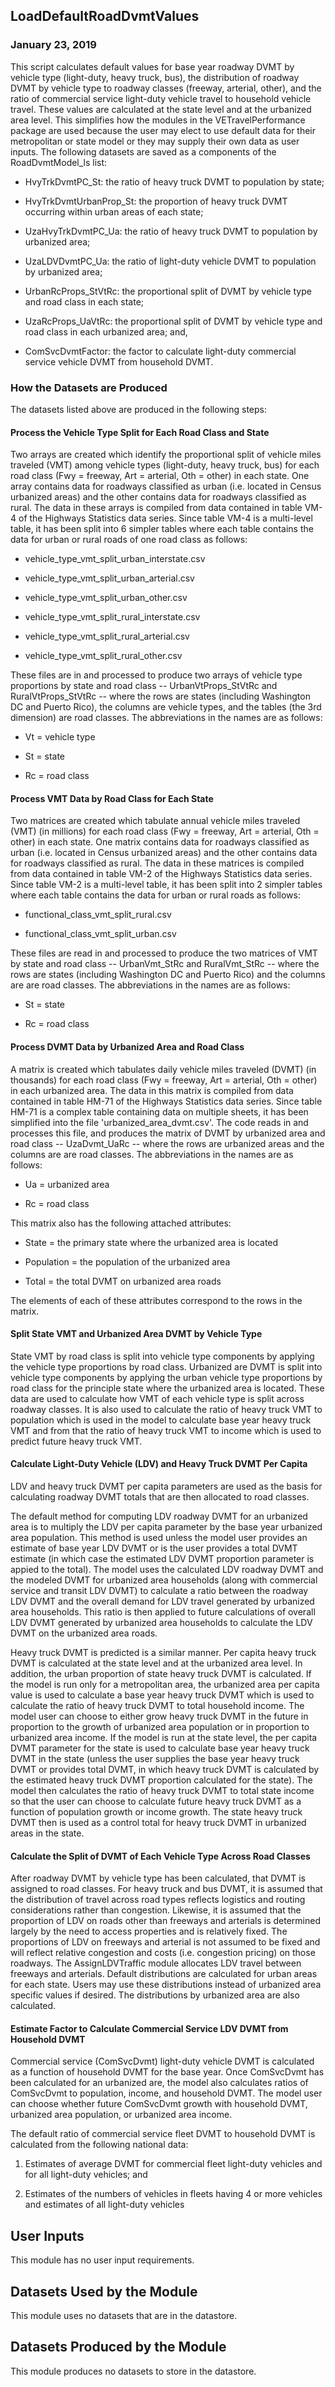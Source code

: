 
## LoadDefaultRoadDvmtValues
### January 23, 2019

This script calculates default values for base year roadway DVMT by vehicle type (light-duty, heavy truck, bus), the distribution of roadway DVMT by vehicle type to roadway classes (freeway, arterial, other), and the ratio of commercial service light-duty vehicle travel to household vehicle travel. These values are calculated at the state level and at the urbanized area level. This simplifies how the modules in the VETravelPerformance package are used because the user may elect to use default data for their metropolitan or state model or they may supply their own data as user inputs. The following datasets are saved as a components of the RoadDvmtModel_ls list:

* HvyTrkDvmtPC_St: the ratio of heavy truck DVMT to population by state;

* HvyTrkDvmtUrbanProp_St: the proportion of heavy truck DVMT occurring within urban areas of each state;

* UzaHvyTrkDvmtPC_Ua: the ratio of heavy truck DVMT to population by urbanized area;

* UzaLDVDvmtPC_Ua: the ratio of light-duty vehicle DVMT to population by urbanized area;

* UrbanRcProps_StVtRc: the proportional split of DVMT by vehicle type and road class in each state;

* UzaRcProps_UaVtRc: the proportional split of DVMT by vehicle type and road class in each urbanized area; and,

* ComSvcDvmtFactor: the factor to calculate light-duty commercial service vehicle DVMT from household DVMT.

### How the Datasets are Produced

The datasets listed above are produced in the following steps:

#### Process the Vehicle Type Split for Each Road Class and State

Two arrays are created which identify the proportional split of vehicle miles traveled (VMT) among vehicle types (light-duty, heavy truck, bus) for each road class (Fwy = freeway, Art = arterial, Oth = other) in each state. One array contains data for roadways classified as urban (i.e. located in Census urbanized areas) and the other contains data for roadways classified as rural. The data in these arrays is compiled from data contained in table VM-4 of the Highways Statistics data series. Since table VM-4 is a multi-level table, it has been split into 6 simpler tables where each table contains the data for urban or rural roads of one road class as follows:

* vehicle_type_vmt_split_urban_interstate.csv

* vehicle_type_vmt_split_urban_arterial.csv

* vehicle_type_vmt_split_urban_other.csv

* vehicle_type_vmt_split_rural_interstate.csv

* vehicle_type_vmt_split_rural_arterial.csv

* vehicle_type_vmt_split_rural_other.csv

These files are in and processed to produce two arrays of vehicle type proportions by state and road class -- UrbanVtProps_StVtRc and RuralVtProps_StVtRc -- where the rows are states (including Washington DC and Puerto Rico), the columns are vehicle types, and the tables (the 3rd dimension) are road classes. The abbreviations in the names are as follows:

* Vt = vehicle type

* St = state

* Rc = road class

#### Process VMT Data by Road Class for Each State

Two matrices are created which tabulate annual vehicle miles traveled (VMT) (in millions) for each road class (Fwy = freeway, Art = arterial, Oth = other) in each state. One matrix contains data for roadways classified as urban (i.e. located in Census urbanized areas) and the other contains data for roadways classified as rural. The data in these matrices is compiled from data contained in table VM-2 of the Highways Statistics data series. Since table VM-2 is a multi-level table, it has been split into 2 simpler tables where each table contains the data for urban or rural roads as follows:

* functional_class_vmt_split_rural.csv

* functional_class_vmt_split_urban.csv

These files are read in and processed to produce the two matrices of VMT by state and road class -- UrbanVmt_StRc and RuralVmt_StRc -- where the rows are states (including Washington DC and Puerto Rico) and the columns are are road classes. The abbreviations in the names are as follows:

* St = state

* Rc = road class

#### Process DVMT Data by Urbanized Area and Road Class

A matrix is created which tabulates daily vehicle miles traveled (DVMT) (in thousands) for each road class (Fwy = freeway, Art = arterial, Oth = other) in each urbanized area. The data in this matrix is compiled from data contained in table HM-71 of the Highways Statistics data series. Since table HM-71 is a complex table containing data on multiple sheets, it has been simplified into the file 'urbanized_area_dvmt.csv'. The code reads in and processes this file, and produces the matrix of DVMT by urbanized area and road class -- UzaDvmt_UaRc -- where the rows are urbanized areas and the columns are are road classes. The abbreviations in the names are as follows:

* Ua = urbanized area

* Rc = road class

This matrix also has the following attached attributes:

* State = the primary state where the urbanized area is located

* Population = the population of the urbanized area

* Total = the total DVMT on urbanized area roads

The elements of each of these attributes correspond to the rows in the matrix.

#### Split State VMT and Urbanized Area DVMT by Vehicle Type

State VMT by road class is split into vehicle type components by applying the vehicle type proportions by road class. Urbanized are DVMT is split into vehicle type components by applying the urban vehicle type proportions by road class for the principle state where the urbanized area is located. These data are used to calculate how VMT of each vehicle type is split across roadway classes. It is also used to calculate the ratio of heavy truck VMT to population which is used in the model to calculate base year heavy truck VMT and from that the ratio of heavy truck VMT to income which is used to predict future heavy truck VMT.

#### Calculate Light-Duty Vehicle (LDV) and Heavy Truck DVMT Per Capita

LDV and heavy truck DVMT per capita parameters are used as the basis for calculating roadway DVMT totals that are then allocated to road classes.

The default method for computing LDV roadway DVMT for an urbanized area is to multiply the LDV per capita parameter by the base year urbanized area population. This method is used unless the model user provides an estimate of base year LDV DVMT or is the user provides a total DVMT estimate (in which case the estimated LDV DVMT proportion parameter is appied to the total). The model uses the calculated LDV roadway DVMT and the modeled DVMT for urbanized area households (along with commercial service and transit LDV DVMT) to calculate a
ratio between the roadway LDV DVMT and the overall demand for LDV travel generated by urbanized area households. This ratio is then applied to future calculations of overall LDV DVMT generated by urbanized area households to calculate the LDV DVMT on the urbanized area roads.

Heavy truck DVMT is predicted is a similar manner. Per capita heavy truck DVMT is calculated at the state level and at the urbanized area level. In addition, the urban proportion of state heavy truck DVMT is calculated. If the model is run only for a metropolitan area, the urbanized area per capita value is used to calculate a base year heavy truck DVMT which is used to calculate the ratio
of heavy truck DVMT to total household income. The model user can choose to either grow heavy truck DVMT in the future in proportion to the growth of urbanized area population or in proportion to urbanized area income. If the model is run at the state level, the per capita DVMT parameter for the state is used to calculate base year heavy truck DVMT in the state (unless the user supplies the base year heavy truck DVMT or provides total DVMT, in which heavy truck DVMT is calculated by the estimated heavy truck DVMT proportion
calculated for the state). The model then calculates the ratio of heavy truck DVMT to total state income so that the user can choose to calculate future heavy truck DVMT as a function of population growth or income growth. The state heavy truck DVMT then is used as a control total for heavy truck DVMT in urbanized areas in the state.

#### Calculate the Split of DVMT of Each Vehicle Type Across Road Classes

After roadway DVMT by vehicle type has been calculated, that DVMT is assigned to road classes. For heavy truck and bus DVMT, it is assumed that the distribution of travel across road types reflects logistics and routing considerations rather than congestion. Likewise, it is assumed that the proportion of LDV on roads other than freeways and arterials is determined largely by the need to access properties and is relatively fixed. The proportions of LDV on freeways and arterial is not assumed to be fixed and will reflect relative congestion and costs (i.e. congestion pricing) on those roadways. The AssignLDVTraffic module allocates LDV travel between freeways and arterials. Default distributions are calculated for urban areas for each state. Users may use these distributions instead of urbanized area specific values if desired. The distributions by urbanized area are also calculated.

#### Estimate Factor to Calculate Commercial Service LDV DVMT from Household DVMT

Commercial service (ComSvcDvmt) light-duty vehicle DVMT is calculated as a function of household DVMT for the base year. Once ComSvcDvmt has been calculated for an urbanized are, the model also calculates ratios of ComSvcDvmt to population, income, and household DVMT. The model user can choose whether future ComSvcDvmt growth with household DVMT, urbanized area population, or urbanized area income.

The default ratio of commercial service fleet DVMT to household DVMT is calculated from the following national data:

1) Estimates of average DVMT for commercial fleet light-duty vehicles and for all light-duty vehicles; and

2) Estimates of the numbers of vehicles in fleets having 4 or more vehicles and estimates of all light-duty vehicles


## User Inputs
This module has no user input requirements.

## Datasets Used by the Module
This module uses no datasets that are in the datastore.

## Datasets Produced by the Module
This module produces no datasets to store in the datastore.
